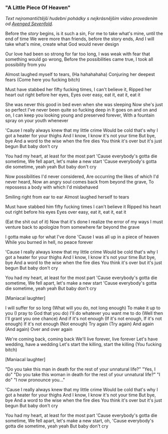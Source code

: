 ### "A Little Piece Of Heaven"
*Text nejromantičtější hudební pohádky s nejkrásnějším video provedením od [Avenged Sevenfold](https://youtu.be/VurhzANQ_B0).* 

Before the *story* begins, is it such a sin,
For me to take what's mine, until the end of time
We were more than friends, before the story ends,
And I will take what's mine, create what God would never design

Our love had been so strong for far too long,
I was weak with fear that something would go wrong,
Before the possibilities came true,
I took all possibility from you

Almost laughed myself to tears,
(Ha hahahahaha)
Conjuring her deepest fears
(Come here you fucking bitch)

Must have stabbed her fifty fucking times,
I can't believe it,
Ripped her heart out right before her eyes,
Eyes over easy, eat it, eat it, eat it

She was never this good in bed even when she was sleeping
Now she's just so perfect I've never been quite so fucking deep in
It goes on and on and on,
I can keep you looking young and preserved forever,
With a fountain spray on your youth whenever

'Cause I really always knew that my little crime
Would be cold that's why I got a heater for your thighs
And I know, I know it's not your time
But bye, bye
And a word to the wise when the fire dies
You think it's over but it's just begun
But baby don't cry

You had my heart, at least for the most part
'Cause everybody's gotta die sometime,
We fell apart, let's make a new start
'Cause everybody's gotta die sometime, yeah yeah
But baby don't cry

Now possibilities I'd never considered,
Are occurring the likes of which I'd never heard,
Now an angry soul comes back from beyond the grave,
To repossess a body with which I'd misbehaved

Smiling right from ear to ear
Almost laughed herself to tears

Must have stabbed him fifty fucking times
I can't believe it
Ripped his heart out right before his eyes
Eyes over easy, eat it, eat it, eat it

(Eat the shit out of it)
Now that it's done I realize the error of my ways
I must venture back to apologize from somewhere far beyond the grave

I gotta make up for what I've done
'Cause I was all up in a piece of heaven
While you burned in hell, no peace forever

'Cause I really always knew that my little crime
Would be cold that's why I got a heater for your thighs
And I know, I know it's not your time
But bye, bye
And a word to the wise when the fire dies
You think it's over but it's just begun
But baby don't cry

You had my heart, at least for the most part
'Cause everybody's gotta die sometime,
We fell apart, let's make a new start
'Cause everybody's gotta die sometime, yeah yeah
But baby don't cry

[Maniacal laughter]

I will suffer for so long
(What will you do, not long enough)
To make it up to you
(I pray to God that you do)
I'll do whatever you want me to do
(Well then I'll grant you one chance)
And if it's not enough
(If it's not enough, If it's not enough)
If it's not enough
(Not enough)
Try again
(Try again)
And again
(And again)
Over and over again

We're coming back, coming back
We'll live forever, live forever
Let's have wedding, have a wedding
Let's start the killing, start the killing
(You fucking bitch)

[Maniacal laughter]

"Do you take this man in death for the rest of your unnatural life?"
"Yes, I do"
"Do you take this woman in death for the rest of your unnatural life?"
"I do"
"I now pronounce you..."

'Cause I really always knew that my little crime
Would be cold that's why I got a heater for your thighs
And I know, I know it's not your time
But bye, bye
And a word to the wise when the fire dies
You think it's over but it's just begun
But baby don't cry

You had my heart, at least for the most part
'Cause everybody's gotta die sometime,
We fell apart, let's make a new start, oh,
'Cause everybody's gotta die sometime, yeah yeah
But baby don't cry



